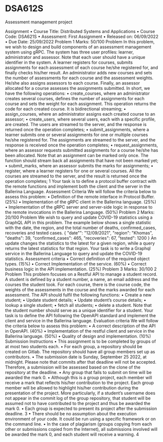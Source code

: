 # DSA612S
Assessment management project


Assignment
• Course Title: Distributed Systems and Applications
• Course Code: DSA621S
• Assessment: First Assignment
• Released on: 06/09/2022
• Due Date: 25/09/2022
Problem 1
Marks: 50/100
Problem
In this problem, we wish to design and build components of an assessment
management system using gRPC. The system has three user profiles: learner,
administrator and assessor. Note that each user should have a unique identifier
in the system. A learner registers for courses, submits assignments for each
assessment of each course he/she registered for, and finally checks his/her result.
An administrator adds new courses and sets the number of assessments for each
course and the assessment weights. He/she also assigns assessors to each course.
Finally, an assessor allocated for a course assesses the assignments submitted.
In short, we have the following operations:
• create_courses, where an administrator creates several courses, defines
the number of assignments for each course and sets the weight for each
assignment. This operation returns the code for each created course. It is
bidirectional streaming;
• assign_courses, where an administrator assigns each created course to an
assessor;
• create_users, where several users, each with a specific profile, are created.
The users are streamed to the server, and the response is returned once
the operation completes;
• submit_assignments, where a learner submits one or several assignments
for one or multiple courses he/she registered for. The assignments are
streamed to the server, and the response is received once the operation
completes;
• request_assignments, where an assessor requests submitted assignments
for a course he/she has been allocated. Note that an assignment can be
marked only once. The function should stream back all assignments that
have not been marked yet;
• submit_marks, where an assessor submits the marks for assignments;
• register, where a learner registers for one or several courses. All the courses
are streamed to the server, and the result is returned once the operation
completes;
1
Your task is to define a protocol buffer contract with the remote functions and
implement both the client and the server in the Ballerina Language.
Assessment Criteria
We will follow the criteria below to assess this problem:
• Definition of the remote interface in Protocol Buffer. (25%)
• Implementation of the gRPC client in the Ballerina language. (25%)
• Implementation of the gRPC server and server-side logic in response to
the remote invocations in the Ballerina Language. (50%)
Problem 2
Marks: 20/100
Problem
We wish to query and update COVID-19 statistics using a GraphQL API in this
problem. The example below shows a single statistic with the date, the region,
and the total number of deaths, confirmed_cases, recoveries and tested cases.
{
"date"": "12/09/2021",
"region": "Khomas",
"deaths": 39,
"confirmed_cases": 465,
"recoveries": 67,
"tested": 1200
}
An update changes the statistics to the latest for a given region, while a query
returns the latest statistics for that region.
Your task is to write a Graphql service in the Ballerina Language to query and
update the COVID-19 statistics.
Assessment criteria
• Correct definition of the required object types. (15%)
• Correct Implementation of the service. (60%)
• Correct business logic in the API implementation. (25%)
Problem 3
Marks: 30/100
2
Problem
This problem focuses on a Restful API to manage a student record. A student
is defined by a student number, a name, an email address and the courses the
student took. For each course, there is the course code, the weights of the
assessments in the course and the marks awarded for each assessment. The API
should fulfil the following functions:
• Create a new student;
• Update student details;
• Update student’s course details;
• lookup a single student;
• fetch all students;
• delete a student.
Note that the student number should serve as a unique identifier for a student.
Your task is to define the API following the OpenAPI standard and implement
the client and service in the Ballerina language.
Evaluation criteria
We will follow the criteria below to assess this problem:
• A correct description of the API in OpenAPI. (40%)
• Implementation of the restful client and service in the Ballerina language.
(50%)
• Quality of design and implementation. (10%)
Submission Instructions
• This assignment is to be completed by groups of at most two students
each.
• For each group, a repository should be created on Gitlab. The repository
should have all group members set up as contributors.
• The submission date is Sunday, September 25 2022, at midnight. Please
note that commits after that deadline will not be accepted. Therefore, a
submission will be assessed based on the clone of the repository at the
deadline.
• Any group that fails to submit on time will be awarded the mark 0.
• Although this is a group project, each member will receive a mark that
reflects his/her contribution to the project. Each group member will be
allowed to highlight his/her contribution during the presentation of the
project. More particularly, if a student’s username does not appear in the
commit log of the group repository, that student will be assumed not to
have contributed to the project and thus be awarded the mark 0.
• Each group is expected to present its project after the submission deadline.
3
• There should be no assumption about the execution environment of your
code. It could be run using a specific framework or on the command line.
• In the case of plagiarism (groups copying from each other or submissions
copied from the Internet), all submissions involved will be awarded the
mark 0, and each student will receive a warning.
4

